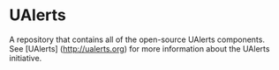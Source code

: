 UAlerts
=======

A repository that contains all of the open-source UAlerts components.  
See [UAlerts] (http://ualerts.org) for more information about the 
UAlerts initiative.
